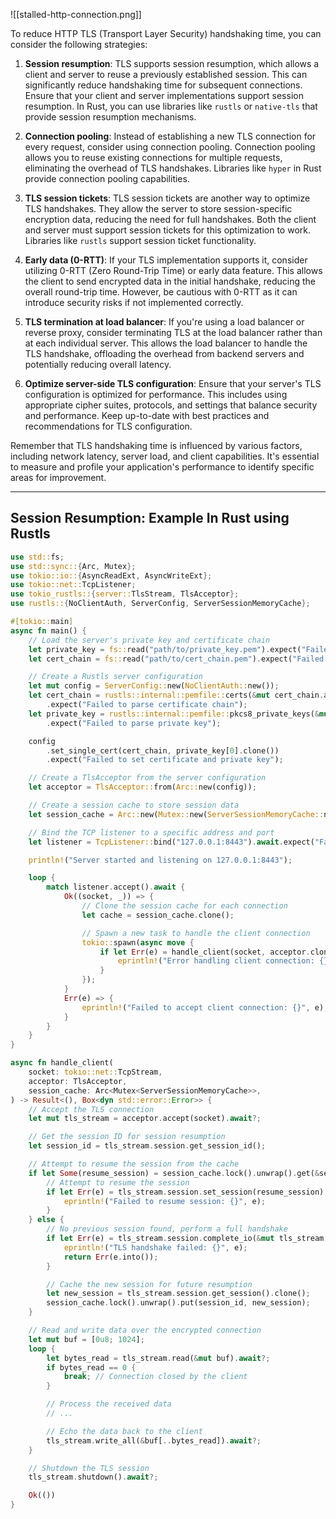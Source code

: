 ![[stalled-http-connection.png]]

To reduce HTTP TLS (Transport Layer Security) handshaking time, you can consider the following strategies:

1. **Session resumption**: TLS supports session resumption, which allows a client and server to reuse a previously established session. This can significantly reduce handshaking time for subsequent connections. Ensure that your client and server implementations support session resumption. In Rust, you can use libraries like `rustls` or `native-tls` that provide session resumption mechanisms.

2. **Connection pooling**: Instead of establishing a new TLS connection for every request, consider using connection pooling. Connection pooling allows you to reuse existing connections for multiple requests, eliminating the overhead of TLS handshakes. Libraries like `hyper` in Rust provide connection pooling capabilities.

3. **TLS session tickets**: TLS session tickets are another way to optimize TLS handshakes. They allow the server to store session-specific encryption data, reducing the need for full handshakes. Both the client and server must support session tickets for this optimization to work. Libraries like `rustls` support session ticket functionality.

4. **Early data (0-RTT)**: If your TLS implementation supports it, consider utilizing 0-RTT (Zero Round-Trip Time) or early data feature. This allows the client to send encrypted data in the initial handshake, reducing the overall round-trip time. However, be cautious with 0-RTT as it can introduce security risks if not implemented correctly.

5. **TLS termination at load balancer**: If you're using a load balancer or reverse proxy, consider terminating TLS at the load balancer rather than at each individual server. This allows the load balancer to handle the TLS handshake, offloading the overhead from backend servers and potentially reducing overall latency.

6. **Optimize server-side TLS configuration**: Ensure that your server's TLS configuration is optimized for performance. This includes using appropriate cipher suites, protocols, and settings that balance security and performance. Keep up-to-date with best practices and recommendations for TLS configuration.

Remember that TLS handshaking time is influenced by various factors, including network latency, server load, and client capabilities. It's essential to measure and profile your application's performance to identify specific areas for improvement.

---

## Session Resumption: Example In Rust using Rustls

```rust
use std::fs;
use std::sync::{Arc, Mutex};
use tokio::io::{AsyncReadExt, AsyncWriteExt};
use tokio::net::TcpListener;
use tokio_rustls::{server::TlsStream, TlsAcceptor};
use rustls::{NoClientAuth, ServerConfig, ServerSessionMemoryCache};

#[tokio::main]
async fn main() {
    // Load the server's private key and certificate chain
    let private_key = fs::read("path/to/private_key.pem").expect("Failed to read private key");
    let cert_chain = fs::read("path/to/cert_chain.pem").expect("Failed to read certificate chain");

    // Create a Rustls server configuration
    let mut config = ServerConfig::new(NoClientAuth::new());
    let cert_chain = rustls::internal::pemfile::certs(&mut cert_chain.as_slice())
        .expect("Failed to parse certificate chain");
    let private_key = rustls::internal::pemfile::pkcs8_private_keys(&mut private_key.as_slice())
        .expect("Failed to parse private key");

    config
        .set_single_cert(cert_chain, private_key[0].clone())
        .expect("Failed to set certificate and private key");

    // Create a TlsAcceptor from the server configuration
    let acceptor = TlsAcceptor::from(Arc::new(config));

    // Create a session cache to store session data
    let session_cache = Arc::new(Mutex::new(ServerSessionMemoryCache::new(256)));

    // Bind the TCP listener to a specific address and port
    let listener = TcpListener::bind("127.0.0.1:8443").await.expect("Failed to bind TCP listener");

    println!("Server started and listening on 127.0.0.1:8443");

    loop {
        match listener.accept().await {
            Ok((socket, _)) => {
                // Clone the session cache for each connection
                let cache = session_cache.clone();

                // Spawn a new task to handle the client connection
                tokio::spawn(async move {
                    if let Err(e) = handle_client(socket, acceptor.clone(), cache).await {
                        eprintln!("Error handling client connection: {}", e);
                    }
                });
            }
            Err(e) => {
                eprintln!("Failed to accept client connection: {}", e);
            }
        }
    }
}

async fn handle_client(
    socket: tokio::net::TcpStream,
    acceptor: TlsAcceptor,
    session_cache: Arc<Mutex<ServerSessionMemoryCache>>,
) -> Result<(), Box<dyn std::error::Error>> {
    // Accept the TLS connection
    let mut tls_stream = acceptor.accept(socket).await?;

    // Get the session ID for session resumption
    let session_id = tls_stream.session.get_session_id();

    // Attempt to resume the session from the cache
    if let Some(resume_session) = session_cache.lock().unwrap().get(&session_id) {
        // Attempt to resume the session
        if let Err(e) = tls_stream.session.set_session(resume_session) {
            eprintln!("Failed to resume session: {}", e);
        }
    } else {
        // No previous session found, perform a full handshake
        if let Err(e) = tls_stream.session.complete_io(&mut tls_stream.sock).await {
            eprintln!("TLS handshake failed: {}", e);
            return Err(e.into());
        }

        // Cache the new session for future resumption
        let new_session = tls_stream.session.get_session().clone();
        session_cache.lock().unwrap().put(session_id, new_session);
    }

    // Read and write data over the encrypted connection
    let mut buf = [0u8; 1024];
    loop {
        let bytes_read = tls_stream.read(&mut buf).await?;
        if bytes_read == 0 {
            break; // Connection closed by the client
        }

        // Process the received data
        // ...

        // Echo the data back to the client
        tls_stream.write_all(&buf[..bytes_read]).await?;
    }

    // Shutdown the TLS session
    tls_stream.shutdown().await?;

    Ok(())
}
```